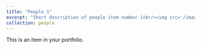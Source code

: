 ```yaml
---
title: "People 1"
excerpt: "Short description of people item number 1<br/><img src='/images/500x300.png'>"
collection: people
---
```


This is an item in your portfolio. 
